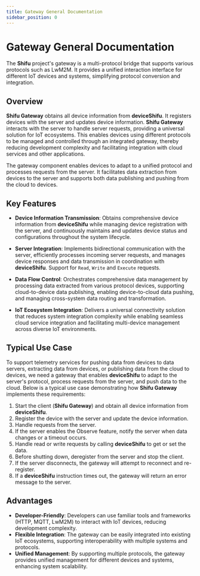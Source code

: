 ```yaml
---
title: Gateway General Documentation
sidebar_position: 0
---
```


# Gateway General Documentation

The **Shifu** project's gateway is a multi-protocol bridge that supports various protocols such as LwM2M. It provides a unified interaction interface for different IoT devices and systems, simplifying protocol conversion and integration.

## Overview

**Shifu Gateway** obtains all device information from **deviceShifu**. It registers devices with the server and updates device information. **Shifu Gateway** interacts with the server to handle server requests, providing a universal solution for IoT ecosystems. This enables devices using different protocols to be managed and controlled through an integrated gateway, thereby reducing development complexity and facilitating integration with cloud services and other applications.

The gateway component enables devices to adapt to a unified protocol and processes requests from the server. It facilitates data extraction from devices to the server and supports both data publishing and pushing from the cloud to devices.

## Key Features

- **Device Information Transmission**: Obtains comprehensive device information from **deviceShifu** while managing device registration with the server, and continuously maintains and updates device status and configurations throughout the system lifecycle.
- **Server Integration**: Implements bidirectional communication with the server, efficiently processes incoming server requests, and manages device responses and data transmission in coordination with **deviceShifu**. Support for `Read`, `Write` and `Execute` requests.

- **Data Flow Control**: Orchestrates comprehensive data management by processing data extracted from various protocol devices, supporting cloud-to-device data publishing, enabling device-to-cloud data pushing, and managing cross-system data routing and transformation.

- **IoT Ecosystem Integration**: Delivers a universal connectivity solution that reduces system integration complexity while enabling seamless cloud service integration and facilitating multi-device management across diverse IoT environments.

## Typical Use Case

To support telemetry services for pushing data from devices to data servers, extracting data from devices, or publishing data from the cloud to devices, we need a gateway that enables **deviceShifu** to adapt to the server's protocol, process requests from the server, and push data to the cloud. Below is a typical use case demonstrating how **Shifu Gateway** implements these requirements:

1. Start the client (**Shifu Gateway**) and obtain all device information from **deviceShifu**.
2. Register the device with the server and update the device information.
3. Handle requests from the server.
4. If the server enables the Observe feature, notify the server when data changes or a timeout occurs.
5. Handle read or write requests by calling **deviceShifu** to get or set the data.
6. Before shutting down, deregister from the server and stop the client.
7. If the server disconnects, the gateway will attempt to reconnect and re-register.
8. If a **deviceShifu** instruction times out, the gateway will return an error message to the server.

## Advantages

- **Developer-Friendly**: Developers can use familiar tools and frameworks (HTTP, MQTT, LwM2M) to interact with IoT devices, reducing development complexity.
- **Flexible Integration**: The gateway can be easily integrated into existing IoT ecosystems, supporting interoperability with multiple systems and protocols.
- **Unified Management**: By supporting multiple protocols, the gateway provides unified management for different devices and systems, enhancing system scalability.
